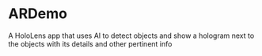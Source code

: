 # ARDemo
A HoloLens app that uses AI to detect objects and show a hologram next to the objects with its details and other pertinent info
